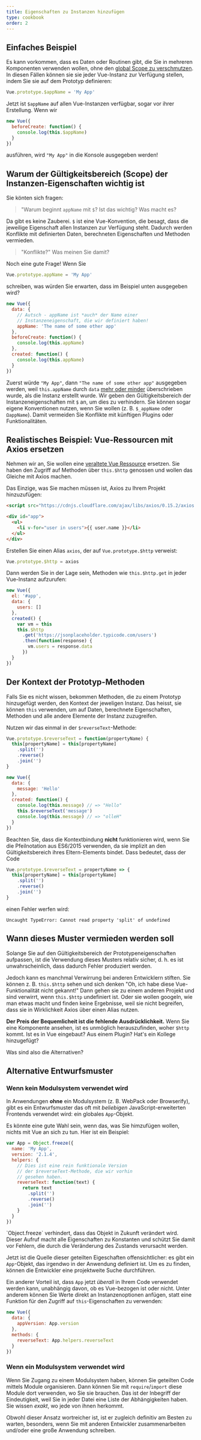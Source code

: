 ```yaml
---
title: Eigenschaften zu Instanzen hinzufügen
type: cookbook
order: 2
---
```


## Einfaches Beispiel

Es kann vorkommen, dass es Daten oder Routinen gibt, die Sie in mehreren Komponenten verwenden wollen, ohne den [global Scope zu verschmutzen](https://github.com/getify/You-Dont-Know-JS/blob/master/scope%20%26%20closures/ch3.md). In diesen Fällen können sie sie jeder Vue-Instanz zur Verfügung stellen, indem Sie sie auf dem Prototyp definieren:

```js
Vue.prototype.$appName = 'My App'
```

Jetzt ist `$appName` auf allen Vue-Instanzen verfügbar, sogar vor ihrer Erstellung. Wenn wir 

```js
new Vue({
  beforeCreate: function() {
    console.log(this.$appName)
  }
})
```

ausführen, wird `"My App"` in die Konsole ausgegeben werden! 

## Warum der Gültigkeitsbereich (Scope) der Instanzen-Eigenschaften wichtig ist

Sie könten sich fragen:

> "Warum beginnt `appName` mit `$`? Ist das wichtig? Was macht es?

Da gibt es keine Zauberei. `$` ist eine Vue-Konvention, die besagt, dass die jeweilige Eigenschaft allen Instanzen zur Verfügung steht. Dadurch werden Konflikte mit definierten Daten, berechneten Eigenschaften und Methoden vermieden.

> "Konflikte?" Was meinen Sie damit?

Noch eine gute Frage! Wenn Sie

```js
Vue.prototype.appName = 'My App'
```

schreiben, was würden Sie erwarten, dass im Beispiel unten ausgegeben wird?

```js
new Vue({
  data: {
    // Autsch - appName ist *auch* der Name einer
    // Instanzeneigenschaft, die wir definiert haben!
    appName: 'The name of some other app'
  },
  beforeCreate: function() {
    console.log(this.appName)
  },
  created: function() {
    console.log(this.appName)
  }
})
```

Zuerst würde `"My App"`, dann `"The name of some other app"` ausgegeben werden, weil `this.appName` durch `data` [mehr oder minder](https://github.com/getify/You-Dont-Know-JS/blob/master/this%20%26%20object%20prototypes/ch5.md) überschrieben wurde, als die Instanz erstellt wurde. Wir geben den Gültigkeitsbereich der Instanzeneigenschaften mit `$` an, um dies zu verhindern. Sie können sogar eigene Konventionen nutzen, wenn Sie wollen (z. B. `$_appName` oder `ΩappName`). Damit vermeiden Sie Konflikte mit künftigen Plugins oder Funktionalitäten. 

## Realistisches Beispiel: Vue-Ressourcen mit Axios ersetzen

Nehmen wir an, Sie wollen eine [veraltete Vue Ressource](https://medium.com/the-vue-point/retiring-vue-resource-871a82880af4) ersetzen. Sie haben den Zugriff auf Methoden über `this.$http` genossen und wollen das Gleiche mit Axios machen.

Das Einzige, was Sie machen müssen ist, Axios zu Ihrem Projekt hinzuzufügen:

```html
<script src="https://cdnjs.cloudflare.com/ajax/libs/axios/0.15.2/axios.js"></script>

<div id="app">
  <ul>
    <li v-for="user in users">{{ user.name }}</li>
  </ul>
</div>
```

Erstellen Sie einen Alias `axios`, der auf `Vue.prototype.$http` verweist:

```js
Vue.prototype.$http = axios
```

Dann werden Sie in der Lage sein, Methoden wie `this.$http.get` in jeder Vue-Instanz aufzurufen:  
```js
new Vue({
  el: '#app',
  data: {
    users: []
  },
  created() {
    var vm = this
    this.$http
      .get('https://jsonplaceholder.typicode.com/users')
      .then(function(response) {
        vm.users = response.data
      })
  }
})
```

## Der Kontext der Prototyp-Methoden

Falls Sie es nicht wissen, bekommen Methoden, die zu einem Prototyp hinzugefügt werden, den Kontext der jeweligen Instanz. Das heisst, sie können `this` verwenden, um auf Daten, berechnete Eigenschaften, Methoden und alle andere Elemente der Instanz zuzugreifen.

Nutzen wir das einmal in der `$reverseText`-Methode:

```js
Vue.prototype.$reverseText = function(propertyName) {
  this[propertyName] = this[propertyName]
    .split('')
    .reverse()
    .join('')
}

new Vue({
  data: {
    message: 'Hello'
  },
  created: function() {
    console.log(this.message) // => "Hello"
    this.$reverseText('message')
    console.log(this.message) // => "olleH"
  }
})
```

Beachten Sie, dass die Kontextbindung **nicht** funktionieren wird, wenn Sie die Pfeilnotation aus ES6/2015 verwenden, da sie implizit an den Gültigkeitsbereich ihres Eltern-Elements bindet. Dass bedeutet, dass der Code

```js
Vue.prototype.$reverseText = propertyName => {
  this[propertyName] = this[propertyName]
    .split('')
    .reverse()
    .join('')
}
```

einen Fehler werfen wird:

```log
Uncaught TypeError: Cannot read property 'split' of undefined
```

## Wann dieses Muster vermieden werden soll

Solange Sie auf den Gültigkeitsbereich der Prototypeneigenschaften aufpassen, ist die Verwendung dieses Musters relativ sicher, d. h. es ist unwahrscheinlich, dass dadurch Fehler produziert werden. 

Jedoch kann es manchmal Verwirrung bei anderen Entwicklern stiften. Sie können z. B. `this.$http` sehen und sich denken "Oh, ich habe diese Vue-Funktionalität nicht gekannt!" Dann gehen sie zu einem anderen Projekt und sind verwirrt, wenn `this.$http` undefiniert ist. Oder sie wollen googeln, wie man etwas macht und finden keine Ergebnisse, weil sie nicht begreifen, dass sie in Wirklichkeit Axios über einen Alias nutzen.

**Der Preis der Bequemlicheit ist die fehlende Ausdrücklichkeit.** Wenn Sie eine Komponente ansehen, ist es unmöglich herauszufinden, woher `$http` kommt. Ist es in Vue eingebaut? Aus einem Plugin? Hat's ein Kollege hinzugefügt?

Was sind also die Alternativen?

## Alternative Entwurfsmuster

### Wenn kein Modulsystem verwendet wird

In Anwendungen **ohne** ein Modulsystem (z. B. WebPack oder Browserify), gibt es ein Entwurfsmuster das oft mit _beliebigen_ JavaScript-erweiterten Frontends verwendet wird: ein globales `App`-Objekt.

Es könnte eine gute Wahl sein, wenn das, was Sie himzufügen wollen, nichts mit Vue an sich zu tun. Hier ist ein Beispiel:

```js
var App = Object.freeze({
  name: 'My App',
  version: '2.1.4',
  helpers: {
    // Dies ist eine rein funktionale Version
    // der $reverseText-Methode, die wir vorhin
    // gesehen haben.
    reverseText: function(text) {
      return text
        .split('')
        .reverse()
        .join('')
    }
  }
})
```
<p class="tip">`Object.freeze` verhindert, dass das Objekt in Zukunft verändert wird. Dieser Aufruf macht alle Eigenschaften zu Konstanten und schützt Sie damit vor Fehlern, die durch die Veränderung des Zustands verursacht werden.
</p>

Jetzt ist die Quelle dieser geteilten Eigeschaften offensichtlicher: es gibt ein `App`-Objekt, das irgendwo in der Anwendung definiert ist. Um es zu finden, können die Entwickler eine projektweite Suche durchführen.

Ein anderer Vorteil ist, dass `App` jetzt _überall_ in Ihrem Code verwendet werden kann, unabhängig davon, ob es Vue-bezogen ist oder nicht. Unter anderem können Sie Werte direkt an Instanzenoptionen anfügen, statt eine Funktion für den Zugriff auf `this`-Eigenschaften zu verwenden:
 
```js
new Vue({
  data: {
    appVersion: App.version
  },
  methods: {
    reverseText: App.helpers.reverseText
  }
})
```
### Wenn ein Modulsystem verwendet wird

Wenn Sie Zugang zu einem Modulsystem haben, können Sie geteilten Code mittels Module organisieren. Dann können Sie mit `require`/`import` diese Module dort verwenden, wo Sie sie brauchen. Das ist der Inbegriff der Eindeutigkeit, weil Sie in jeder Datei eine Liste der Abhängigkeiten haben. Sie wissen _exakt_, wo jede von ihnen herkommt.

Obwohl dieser Ansatz wortreicher ist, ist er zugleich definitiv am Besten zu warten, besonders, wenn Sie mit anderen Entwickler zusammenarbeiten und/oder eine große Anwendung schreiben.
